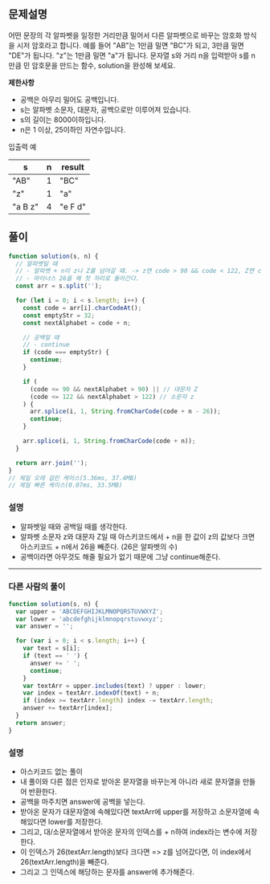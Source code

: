 ## 문제설명

어떤 문장의 각 알파벳을 일정한 거리만큼 밀어서 다른 알파벳으로 바꾸는 암호화 방식을 시저 암호라고 합니다. 예를 들어 "AB"는 1만큼 밀면 "BC"가 되고, 3만큼 밀면 "DE"가 됩니다. "z"는 1만큼 밀면 "a"가 됩니다. 문자열 s와 거리 n을 입력받아 s를 n만큼 민 암호문을 만드는 함수, solution을 완성해 보세요.

**제한사항**

- 공백은 아무리 밀어도 공백입니다.
- s는 알파벳 소문자, 대문자, 공백으로만 이루어져 있습니다.
- s의 길이는 8000이하입니다.
- n은 1 이상, 25이하인 자연수입니다.

입출력 예

| s       | n   | result  |
| ------- | --- | ------- |
| "AB"    | 1   | "BC"    |
| "z"     | 1   | "a"     |
| "a B z" | 4   | "e F d" |

## 풀이

```js
function solution(s, n) {
  // 알파벳일 때
  // - 알파벳 + n이 z나 Z를 넘어갈 때. -> z면 code > 90 && code < 122, Z면 code > 90 && code > 122
  // - 마이너스 26을 해 첫 자리로 돌아간다.
  const arr = s.split('');

  for (let i = 0; i < s.length; i++) {
    const code = arr[i].charCodeAt();
    const emptyStr = 32;
    const nextAlphabet = code + n;

    // 공백일 때
    // - continue
    if (code === emptyStr) {
      continue;
    }

    if (
      (code <= 90 && nextAlphabet > 90) || // 대문자 Z
      (code <= 122 && nextAlphabet > 122) // 소문자 z
    ) {
      arr.splice(i, 1, String.fromCharCode(code + n - 26));
      continue;
    }

    arr.splice(i, 1, String.fromCharCode(code + n));
  }

  return arr.join('');
}
// 제일 오래 걸린 케이스(5.36ms, 37.4MB)
// 제일 빠른 케이스(0.07ms, 33.5MB)
```

### 설명

- 알파벳일 때와 공백일 때를 생각한다.
- 알파벳 소문자 z와 대문자 Z일 때 아스키코드에서 + n을 한 값이 z의 값보다 크면 아스키코드 + n에서 26을 빼준다. (26은 알파벳의 수)
- 공백이라면 아무것도 해줄 필요가 없기 때문에 그냥 continue해준다.

---

### 다른 사람의 풀이

```js
function solution(s, n) {
  var upper = 'ABCDEFGHIJKLMNOPQRSTUVWXYZ';
  var lower = 'abcdefghijklmnopqrstuvwxyz';
  var answer = '';

  for (var i = 0; i < s.length; i++) {
    var text = s[i];
    if (text == ' ') {
      answer += ' ';
      continue;
    }
    var textArr = upper.includes(text) ? upper : lower;
    var index = textArr.indexOf(text) + n;
    if (index >= textArr.length) index -= textArr.length;
    answer += textArr[index];
  }
  return answer;
}
```

### 설명

- 아스키코드 없는 풀이
- 내 풀이와 다른 점은 인자로 받아온 문자열을 바꾸는게 아니라 새로 문자열을 만들어 반환한다.
- 공백을 마주치면 answer에 공백을 넣는다.
- 받아온 문자가 대문자열에 속해있다면 textArr에 upper를 저장하고 소문자열에 속해있다면 lower를 저장한다.
- 그리고, 대/소문자열에서 받아온 문자의 인덱스를 + n하여 index라는 변수에 저장한다.
- 이 인덱스가 26(textArr.length)보다 크다면 => z를 넘어갔다면, 이 index에서 26(textArr.length)을 빼준다.
- 그리고 그 인덱스에 해당하는 문자를 answer에 추가해준다.
